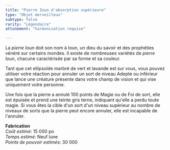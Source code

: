 ```yaml
---
title: "Pierre Ioun d'absorption supérieure"
type: "Objet merveilleux"
subtype: false
rarity: "Légendaire"
attunement: "harmonisation requise"

---
```

La _pierre Ioun_ doit son nom à Ioun, un dieu du savoir et des prophéties vénéré sur certains mondes. Il existe de nombreuses variétés de _pierre Ioun_, chacune caractérisée par sa forme et sa couleur.

Tant que cet ellipsoïde marbré de vert et lavande est sur vous, vous pouvez utiliser votre réaction pour annuler un sort de niveau Adepte ou inférieur que lance une créature présente dans votre champ de vision et qui vise uniquement votre personne.

Une fois que la pierre a annulé 100 points de Magie ou de Foi de sort, elle est épuisée et prend une teinte gris terne, indiquant qu'elle a perdu toute magie. Si vous êtes la cible d'un sort d'un niveau supérieur au nombre de niveaux de sorts que la pierre peut encore annuler, elle est incapable de l'annuler.  

**Fabrication**  
*Coût estimé*: 15 000 po    
*Temps estimé*: Neuf lune  
*Points de pouvoir estimés*: 30 000     

